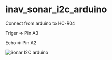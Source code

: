 # inav_sonar_i2c_arduino

Connect from arduino to HC-R04

Triger => Pin A3

Echo => Pin A2

![Sonar I2C arduino](https://user-images.githubusercontent.com/38026441/39670248-85034f22-512a-11e8-997c-0138a2216223.png)
